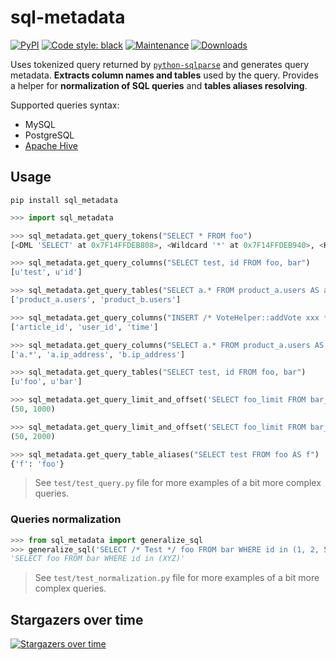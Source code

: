 # sql-metadata

[![PyPI](https://img.shields.io/pypi/v/sql_metadata.svg)](https://pypi.python.org/pypi/sql_metadata)
<a href="https://github.com/psf/black"><img alt="Code style: black" src="https://img.shields.io/badge/code%20style-black-000000.svg"></a>
[![Maintenance](https://img.shields.io/badge/maintained%3F-yes-green.svg)](https://github.com/macbre/sql-metadata/graphs/commit-activity)
[![Downloads](https://pepy.tech/badge/sql-metadata/month)](https://pepy.tech/project/sql-metadata)

Uses tokenized query returned by [`python-sqlparse`](https://github.com/andialbrecht/sqlparse) and generates query metadata.
**Extracts column names and tables** used by the query. Provides a helper for **normalization of SQL queries** and **tables aliases resolving**.

Supported queries syntax:

* MySQL
* PostgreSQL
* [Apache Hive](https://cwiki.apache.org/confluence/display/Hive/LanguageManual+DML)

## Usage

```
pip install sql_metadata
```

```python
>>> import sql_metadata

>>> sql_metadata.get_query_tokens("SELECT * FROM foo")
[<DML 'SELECT' at 0x7F14FFDEB808>, <Wildcard '*' at 0x7F14FFDEB940>, <Keyword 'FROM' at 0x7F14FFDEBBB0>, <Name 'foo' at 0x7F14FFDEB9A8>]

>>> sql_metadata.get_query_columns("SELECT test, id FROM foo, bar")
[u'test', u'id']

>>> sql_metadata.get_query_tables("SELECT a.* FROM product_a.users AS a JOIN product_b.users AS b ON a.ip_address = b.ip_address")
['product_a.users', 'product_b.users']

>>> sql_metadata.get_query_columns("INSERT /* VoteHelper::addVote xxx */  INTO `page_vote` (article_id,user_id,`time`) VALUES ('442001','27574631','20180228130846')")
['article_id', 'user_id', 'time']

>>> sql_metadata.get_query_columns("SELECT a.* FROM product_a.users AS a JOIN product_b.users AS b ON a.ip_address = b.ip_address")
['a.*', 'a.ip_address', 'b.ip_address']

>>> sql_metadata.get_query_tables("SELECT test, id FROM foo, bar")
[u'foo', u'bar']

>>> sql_metadata.get_query_limit_and_offset('SELECT foo_limit FROM bar_offset LIMIT 50 OFFSET 1000')
(50, 1000)

>>> sql_metadata.get_query_limit_and_offset('SELECT foo_limit FROM bar_offset limit 2000,50')
(50, 2000)

>>> sql_metadata.get_query_table_aliases("SELECT test FROM foo AS f")
{'f': 'foo'}
```

> See `test/test_query.py` file for more examples of a bit more complex queries.

### Queries normalization

```python
>>> from sql_metadata import generalize_sql
>>> generalize_sql('SELECT /* Test */ foo FROM bar WHERE id in (1, 2, 56)')
'SELECT foo FROM bar WHERE id in (XYZ)'
```

> See `test/test_normalization.py` file for more examples of a bit more complex queries.

## Stargazers over time

[![Stargazers over time](https://starchart.cc/macbre/sql-metadata.svg)](https://starchart.cc/macbre/sql-metadata)
